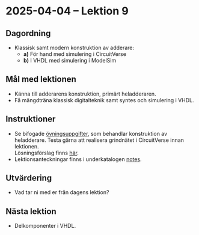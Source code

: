 # 2025-04-04 – Lektion 9

## Dagordning
* Klassisk samt modern konstruktion av adderare:
   * **a)** För hand med simulering i CircuitVerse
   * **b)** I VHDL med simulering i ModelSim

## Mål med lektionen
* Känna till adderarens konstruktion, primärt heladderaren.
* Få mängdträna klassisk digitalteknik samt syntes och simulering i VHDL.

## Instruktioner
* Se bifogade [övningsuppgifter](./Övningsuppgifter%202025-04-04.pdf), som behandlar konstruktion av heladderare.
Testa gärna att realisera grindnätet i CircuitVerse innan lektionen.  
Lösningsförslag finns [här](./Lösningsförslag%20övningsuppgifter%202025-04-04.pdf).
* Lektionsanteckningar finns i underkatalogen [notes](./notes/README.md).

## Utvärdering
* Vad tar ni med er från dagens lektion?

## Nästa lektion
* Delkomponenter i VHDL.